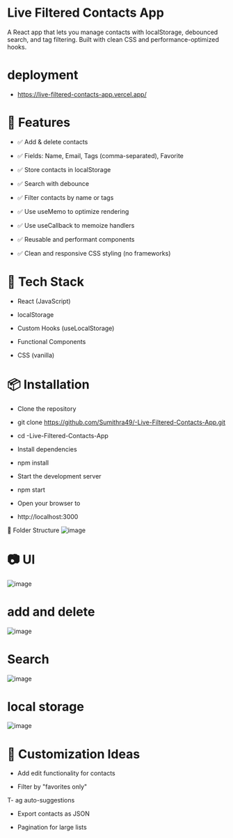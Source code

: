 # Live Filtered Contacts App
A React app that lets you manage contacts with localStorage, debounced search, and tag filtering. Built with clean CSS and performance-optimized hooks.
 # deployment
-  https://live-filtered-contacts-app.vercel.app/

# 🚀 Features
- ✅ Add & delete contacts

- ✅ Fields: Name, Email, Tags (comma-separated), Favorite

- ✅ Store contacts in localStorage

- ✅ Search with debounce

- ✅ Filter contacts by name or tags

- ✅ Use useMemo to optimize rendering

- ✅ Use useCallback to memoize handlers

- ✅ Reusable and performant components

- ✅ Clean and responsive CSS styling (no frameworks)

# 🧰 Tech Stack
- React (JavaScript)

- localStorage

- Custom Hooks (useLocalStorage)

- Functional Components

- CSS (vanilla)

# 📦 Installation
- Clone the repository

- git clone https://github.com/Sumithra49/-Live-Filtered-Contacts-App.git
- cd -Live-Filtered-Contacts-App
- Install dependencies
- npm install
- Start the development server
- npm start
- Open your browser to
- http://localhost:3000

📁 Folder Structure
![image](https://github.com/user-attachments/assets/84ac2640-e5b0-4415-af23-8da1d6190195)


# 📷 UI
![image](https://github.com/user-attachments/assets/51be1ea0-1903-4e37-85fa-52f9f7423451)

# add and delete
![image](https://github.com/user-attachments/assets/5de0d72f-1649-465c-9a9b-8222105f78b0)

# Search
![image](https://github.com/user-attachments/assets/782e8ad7-2a94-4b93-a8bd-7b92b4c698ea)
# local storage
![image](https://github.com/user-attachments/assets/eb35371d-e777-4d7d-8498-bd2814cb911a)




# 🔧 Customization Ideas
 - Add edit functionality for contacts

 - Filter by "favorites only"

 T- ag auto-suggestions

 - Export contacts as JSON

 - Pagination for large lists

